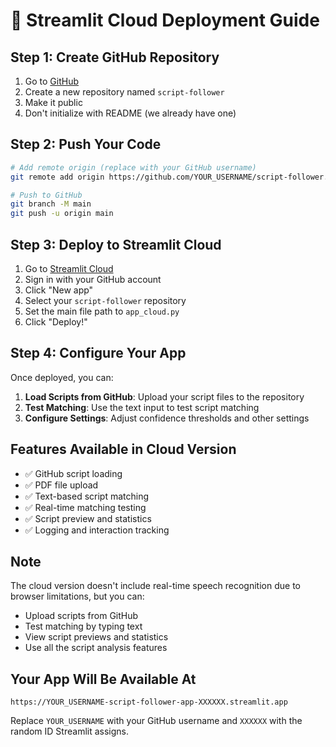 # 🚀 Streamlit Cloud Deployment Guide

## Step 1: Create GitHub Repository

1. Go to [GitHub](https://github.com/new)
2. Create a new repository named `script-follower`
3. Make it public
4. Don't initialize with README (we already have one)

## Step 2: Push Your Code

```bash
# Add remote origin (replace with your GitHub username)
git remote add origin https://github.com/YOUR_USERNAME/script-follower.git

# Push to GitHub
git branch -M main
git push -u origin main
```

## Step 3: Deploy to Streamlit Cloud

1. Go to [Streamlit Cloud](https://share.streamlit.io/)
2. Sign in with your GitHub account
3. Click "New app"
4. Select your `script-follower` repository
5. Set the main file path to `app_cloud.py`
6. Click "Deploy!"

## Step 4: Configure Your App

Once deployed, you can:

1. **Load Scripts from GitHub**: Upload your script files to the repository
2. **Test Matching**: Use the text input to test script matching
3. **Configure Settings**: Adjust confidence thresholds and other settings

## Features Available in Cloud Version

- ✅ GitHub script loading
- ✅ PDF file upload
- ✅ Text-based script matching
- ✅ Real-time matching testing
- ✅ Script preview and statistics
- ✅ Logging and interaction tracking

## Note

The cloud version doesn't include real-time speech recognition due to browser limitations, but you can:
- Upload scripts from GitHub
- Test matching by typing text
- View script previews and statistics
- Use all the script analysis features

## Your App Will Be Available At

`https://YOUR_USERNAME-script-follower-app-XXXXXX.streamlit.app`

Replace `YOUR_USERNAME` with your GitHub username and `XXXXXX` with the random ID Streamlit assigns.
